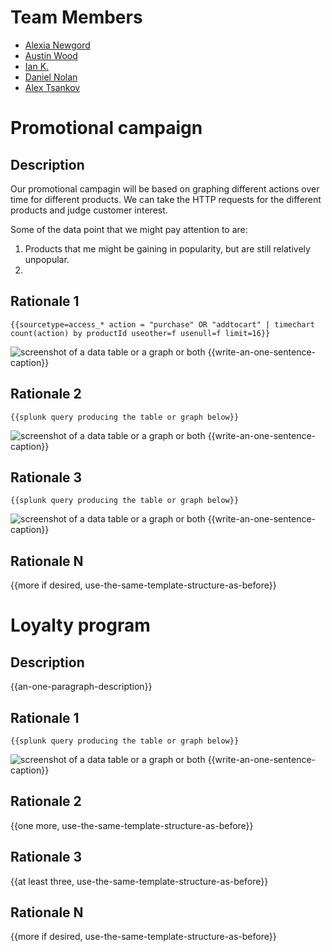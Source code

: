 # Team Members

* [Alexia Newgord](https://github.com/alne4294)
* [Austin Wood](https://github.com/indiesquidge)
* [Ian K.](https://github.com/ianks)
* [Daniel Nolan](https://github.com/dano8957)
* [Alex Tsankov](https://github.com/antsankov)

# Promotional campaign

## Description
Our promotional campagin will be based on graphing different actions over time for different products. We can take the HTTP requests for the different products and judge customer interest. 

Some of the data point that we might pay attention to are: 

1. Products that me might be gaining in popularity, but are still relatively unpopular.
2. 
## Rationale 1

```
{{sourcetype=access_* action = "purchase" OR "addtocart" | timechart count(action) by productId useother=f usenull=f limit=16}}
```
![screenshot of a data table or a graph or both](image.png?raw=true) 
{{write-an-one-sentence-caption}}

## Rationale 2

```
{{splunk query producing the table or graph below}}
```
![screenshot of a data table or a graph or both](image.png?raw=true) 
{{write-an-one-sentence-caption}}

## Rationale 3

```
{{splunk query producing the table or graph below}}
```
![screenshot of a data table or a graph or both](image.png?raw=true) 
{{write-an-one-sentence-caption}}

## Rationale N

{{more if desired, use-the-same-template-structure-as-before}}

# Loyalty program

## Description
{{an-one-paragraph-description}}

## Rationale 1

```
{{splunk query producing the table or graph below}}
```
![screenshot of a data table or a graph or both](image.png?raw=true) 
{{write-an-one-sentence-caption}}

## Rationale 2

{{one more, use-the-same-template-structure-as-before}}

## Rationale 3

{{at least three, use-the-same-template-structure-as-before}}

## Rationale N

{{more if desired, use-the-same-template-structure-as-before}}

